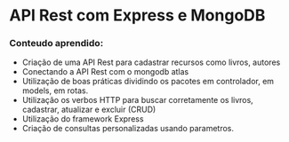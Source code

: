 # API Rest com Express e MongoDB

### Conteudo aprendido:
- Criação de uma API Rest para cadastrar recursos como livros, autores
- Conectando a API Rest com o mongodb atlas
- Utilização de boas práticas  dividindo os pacotes em controlador, em models, em rotas. 
- Utilização os verbos HTTP para buscar corretamente os livros, cadastrar, atualizar e excluir (CRUD)
- Utilização do framework Express
- Criação de consultas personalizadas usando parametros.
